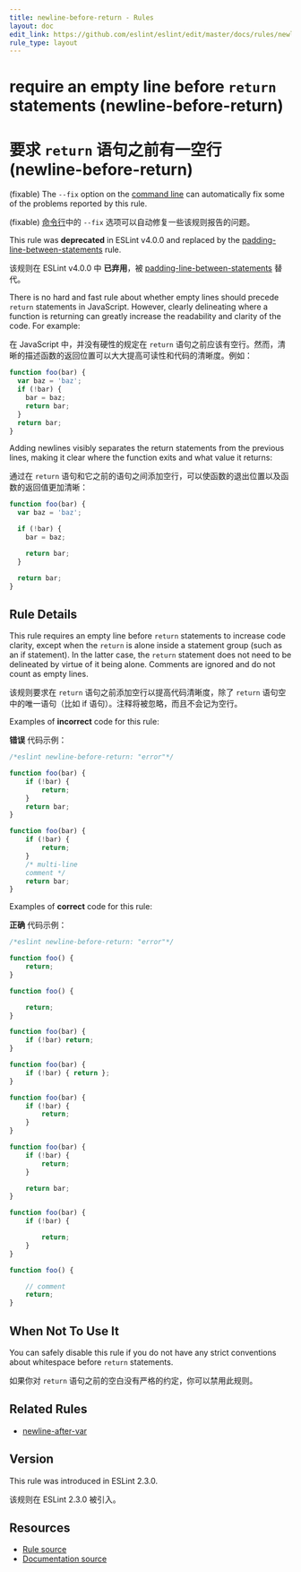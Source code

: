 ```yaml
---
title: newline-before-return - Rules
layout: doc
edit_link: https://github.com/eslint/eslint/edit/master/docs/rules/newline-before-return.md
rule_type: layout
---
```

<!-- Note: No pull requests accepted for this file. See README.md in the root directory for details. -->

# require an empty line before `return` statements (newline-before-return)

# 要求 `return` 语句之前有一空行 (newline-before-return)

(fixable) The `--fix` option on the [command line](../user-guide/command-line-interface#fixing-problems) can automatically fix some of the problems reported by this rule.

(fixable) [命令行](../user-guide/command-line-interface#fixing-problems)中的 `--fix` 选项可以自动修复一些该规则报告的问题。

This rule was **deprecated** in ESLint v4.0.0 and replaced by the [padding-line-between-statements](padding-line-between-statements) rule.

该规则在 ESLint v4.0.0 中 **已弃用**，被 [padding-line-between-statements](padding-line-between-statements) 替代。

There is no hard and fast rule about whether empty lines should precede `return` statements in JavaScript. However, clearly delineating where a function is returning can greatly increase the readability and clarity of the code. For example:

在 JavaScript 中，并没有硬性的规定在 `return` 语句之前应该有空行。然而，清晰的描述函数的返回位置可以大大提高可读性和代码的清晰度。例如：

```js
function foo(bar) {
  var baz = 'baz';
  if (!bar) {
    bar = baz;
    return bar;
  }
  return bar;
}
```

Adding newlines visibly separates the return statements from the previous lines, making it clear where the function exits and what value it returns:

通过在 `return` 语句和它之前的语句之间添加空行，可以使函数的退出位置以及函数的返回值更加清晰：

```js
function foo(bar) {
  var baz = 'baz';

  if (!bar) {
    bar = baz;

    return bar;
  }

  return bar;
}
```

## Rule Details

This rule requires an empty line before `return` statements to increase code clarity, except when the `return` is alone inside a statement group (such as an if statement). In the latter case, the `return` statement does not need to be delineated by virtue of it being alone. Comments are ignored and do not count as empty lines.

该规则要求在 `return` 语句之前添加空行以提高代码清晰度，除了 `return` 语句空中的唯一语句（比如 if 语句）。注释将被忽略，而且不会记为空行。

Examples of **incorrect** code for this rule:

**错误** 代码示例：

```js
/*eslint newline-before-return: "error"*/

function foo(bar) {
    if (!bar) {
        return;
    }
    return bar;
}

function foo(bar) {
    if (!bar) {
        return;
    }
    /* multi-line
    comment */
    return bar;
}
```

Examples of **correct** code for this rule:

**正确** 代码示例：

```js
/*eslint newline-before-return: "error"*/

function foo() {
    return;
}

function foo() {

    return;
}

function foo(bar) {
    if (!bar) return;
}

function foo(bar) {
    if (!bar) { return };
}

function foo(bar) {
    if (!bar) {
        return;
    }
}

function foo(bar) {
    if (!bar) {
        return;
    }

    return bar;
}

function foo(bar) {
    if (!bar) {

        return;
    }
}

function foo() {

    // comment
    return;
}
```

## When Not To Use It

You can safely disable this rule if you do not have any strict conventions about whitespace before `return` statements.

如果你对 `return` 语句之前的空白没有严格的约定，你可以禁用此规则。

## Related Rules

* [newline-after-var](newline-after-var)

## Version

This rule was introduced in ESLint 2.3.0.

该规则在 ESLint 2.3.0 被引入。

## Resources

* [Rule source](https://github.com/eslint/eslint/tree/master/lib/rules/newline-before-return.js)
* [Documentation source](https://github.com/eslint/eslint/tree/master/docs/rules/newline-before-return.md)
